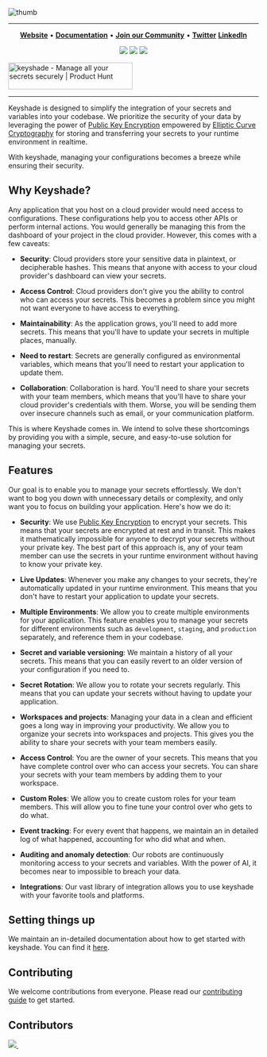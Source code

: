 ![thumb](https://github.com/keyshade-xyz/keyshade/assets/74916308/d3d00d59-a031-40bc-a17e-c57871cfd166)

---

<div align="left">

<p align="center">
    <a href="https://www.keyshade.xyz?ref=github" target="_blank"><b>Website</b></a> •
    <a href="https://docs.keyshade.xyz/" target="_blank"><b>Documentation</b></a> •
    <a href="https://discord.gg/dh8F3Dzt" target="_blank"><b>Join our Community</b></a> • 
    <a href="https://twitter.com/keyshade_xyz" target="_blank"><b>Twitter</b></a>
    <a href="https://www.linkedin.com/company/keyshade-xyz/" target="_blank"><b>LinkedIn</b></a>
</p>

<div align = "center">

<a href="https://discord.gg/acfN4k6dxU"><img src="https://img.shields.io/badge/Discord-7289DA?style=for-the-badge&logo=discord&logoColor=white" /></a>
<a href="https://twitter.com/keyshade_xyz"><img src="https://img.shields.io/badge/X-000000?style=for-the-badge&logo=x&logoColor=white" /></a>
<a href="https://www.linkedin.com/company/keyshade-xyz/"><img src="https://img.shields.io/badge/LinkedIn-0077B5?style=for-the-badge&logo=linkedin&logoColor=white" /></a>

</div>

<div align="center>
    
<a href="https://www.producthunt.com/posts/keyshade?utm_source=badge-featured&utm_medium=badge&utm_souce=badge-keyshade" target="_blank">
<img src="https://api.producthunt.com/widgets/embed-image/v1/featured.svg?post_id=436664&theme=light" alt="keyshade - Manage&#0032;all&#0032;your&#0032;secrets&#0032;securely | Product Hunt" style="width: 250px; height: 54px;" width="250" height="54" />
</a>

</div>

---

Keyshade is designed to simplify the integration of your secrets and variables into your codebase. We prioritize the security of your data by leveraging the power of [Public Key Encryption](https://en.m.wikipedia.org/wiki/Public-key_cryptography) empowered by [Elliptic Curve Cryptography](https://en.wikipedia.org/wiki/Elliptic-curve_cryptography) for storing and transferring your secrets to your runtime environment in realtime.

With keyshade, managing your configurations becomes a breeze while ensuring their security.

## Why Keyshade?

Any application that you host on a cloud provider would need access to configurations. These configurations help you to access other APIs or perform internal actions. You would generally be managing this from the dashboard of your project in the cloud provider. However, this comes with a few caveats:

- **Security**: Cloud providers store your sensitive data in plaintext, or decipherable hashes. This means that anyone with access to your cloud provider's dashboard can view your secrets.

- **Access Control**: Cloud providers don't give you the ability to control who can access your secrets. This becomes a problem since you might not want everyone to have access to everything.

- **Maintainability**: As the application grows, you'll need to add more secrets. This means that you'll have to update your secrets in multiple places, manually.

- **Need to restart**: Secrets are generally configured as environmental variables, which means that you'll need to restart your application to update them.

- **Collaboration**: Collaboration is hard. You'll need to share your secrets with your team members, which means that you'll have to share your cloud provider's credentials with them. Worse, you will be sending them over insecure channels such as email, or your communication platform.

This is where Keyshade comes in. We intend to solve these shortcomings by providing you with a simple, secure, and easy-to-use solution for managing your secrets.

## Features

Our goal is to enable you to manage your secrets effortlessly. We don't want to bog you down with unnecessary details or complexity, and only want you to focus on building your application. Here's how we do it:

- **Security**: We use [Public Key Encryption](https://en.m.wikipedia.org/wiki/Public-key_cryptography) to encrypt your secrets. This means that your secrets are encrypted at rest and in transit. This makes it mathematically impossible for anyone to decrypt your secrets without your private key. The best part of this approach is, any of your team member can use the secrets in your runtime environment without having to know your private key.

- **Live Updates**: Whenever you make any changes to your secrets, they're automatically updated in your runtime environment. This means that you don't have to restart your application to update your secrets.

- **Multiple Environments**: We allow you to create multiple environments for your application. This feature enables you to manage your secrets for different environments such as `development`, `staging`, and `production` separately, and reference them in your codebase.

- **Secret and variable versioning**: We maintain a history of all your secrets. This means that you can easily revert to an older version of your configuration if you need to.

- **Secret Rotation**: We allow you to rotate your secrets regularly. This means that you can update your secrets without having to update your application.

- **Workspaces and projects**: Managing your data in a clean and efficient goes a long way in improving your productivity. We allow you to organize your secrets into workspaces and projects. This gives you the ability to share your secrets with your team members easily.

- **Access Control**: You are the owner of your secrets. This means that you have complete control over who can access your secrets. You can share your secrets with your team members by adding them to your workspace.

- **Custom Roles**: We allow you to create custom roles for your team members. This will allow you to fine tune your control over who gets to do what.

- **Event tracking**: For every event that happens, we maintain an in detailed log of what happened, accounting for who did what and when.

- **Auditing and anomaly detection**: Our robots are continuously monitoring access to your secrets and variables. With the power of AI, it becomes near to impossible to breach your data.

- **Integrations**: Our vast library of integration allows you to use keyshade with your favorite tools and platforms.

## Setting things up

We maintain an in-detailed documentation about how to get started with keyshade. You can find it [here](https://docs.keyshade.xyz/contributing-to-keyshade/setting-things-up).

## Contributing

We welcome contributions from everyone. Please read our [contributing guide](./CONTRIBUTING.md) to get started.

## Contributors

<a href="https://github.com/keyshade-xyz/keyshade/graphs/contributors">
  <img src="https://contrib.rocks/image?repo=keyshade-xyz/keyshade&max=400&columns=20" />
  <img src="https://us-central1-tooljet-hub.cloudfunctions.net/github" width="0" height="0" />
</a>

